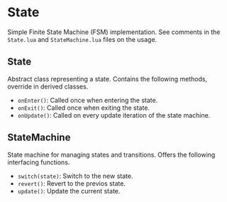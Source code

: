 # State
Simple Finite State Machine (FSM) implementation.
See comments in the `State.lua` and `StateMachine.lua` files on the usage.

## State
Abstract class representing a state.
Contains the following methods, override in derived classes.
* `onEnter()`: Called once when entering the state.
* `onExit()`: Called once when exiting the state.
* `onUpdate()`: Called on every update iteration of the state machine.

## StateMachine
State machine for managing states and transitions. Offers the following interfacing functions.
* `switch(state)`: Switch to the new state.
* `revert()`: Revert to the previos state.
* `update()`: Update the current state.